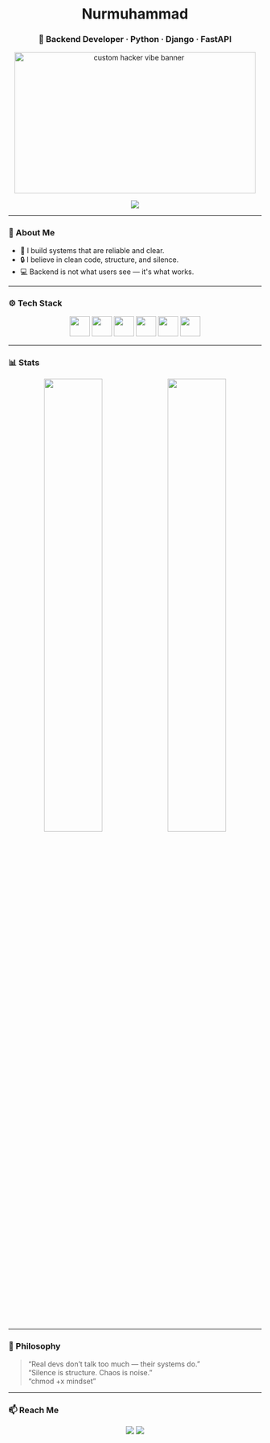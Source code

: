 <h1 align="center">Nurmuhammad</h1>
<h3 align="center">🧠 Backend Developer · Python · Django · FastAPI</h3>

<p align="center">
  <img src="https://raw.githubusercontent.com/nurrmuhammad/nurrmuhammad/main/assets/hacker-banner.gif" width="480" height="280" alt="custom hacker vibe banner" />
</p>

<p align="center">
  <img src="https://readme-typing-svg.herokuapp.com?font=Fira+Code&weight=500&size=20&pause=1000&color=00FFBF&center=true&vCenter=true&width=700&lines=Writing+code+in+silence...;Structured.+Minimal.+Secure.;Clean+Code+or+No+Code.;chmod+%2Bx+mindset" />
</p>

---

### 📌 About Me

- 🧠 I build systems that are reliable and clear.
- 🔒 I believe in clean code, structure, and silence.
- 💻 Backend is not what users see — it's what works.

---

### ⚙️ Tech Stack

<p align="center">
  <img src="https://cdn.jsdelivr.net/gh/devicons/devicon/icons/python/python-original.svg" width="40" />
  <img src="https://cdn.jsdelivr.net/gh/devicons/devicon/icons/fastapi/fastapi-original.svg" width="40" />
  <img src="https://cdn.jsdelivr.net/gh/devicons/devicon/icons/django/django-plain.svg" width="40" />
  <img src="https://cdn.jsdelivr.net/gh/devicons/devicon/icons/postgresql/postgresql-original.svg" width="40" />
  <img src="https://cdn.jsdelivr.net/gh/devicons/devicon/icons/git/git-original.svg" width="40" />
  <img src="https://cdn.jsdelivr.net/gh/devicons/devicon/icons/linux/linux-original.svg" width="40" />
</p>

---

### 📊 Stats

<p align="center">
  <img src="https://github-readme-stats.vercel.app/api?username=nurrmuhammad&show_icons=true&hide_title=true&hide_border=true&hide=stars&theme=graywhite" width="48%" />
  <img src="https://github-readme-streak-stats.herokuapp.com/?user=nurrmuhammad&theme=graywhite&hide_border=true" width="48%" />
</p>

---

### 🧭 Philosophy

> “Real devs don’t talk too much — their systems do.”  
> “Silence is structure. Chaos is noise.”  
> “chmod +x mindset”

---

### 📫 Reach Me

<p align="center">
  <a href="mailto:nurmuhammadov.nurik@gmail.com"><img src="https://img.shields.io/badge/Gmail-D14836?style=for-the-badge&logo=gmail&logoColor=white"/></a>
  <a href="https://t.me/nur04_17"><img src="https://img.shields.io/badge/Telegram-2CA5E0?style=for-the-badge&logo=telegram&logoColor=white"/></a>
</p>
